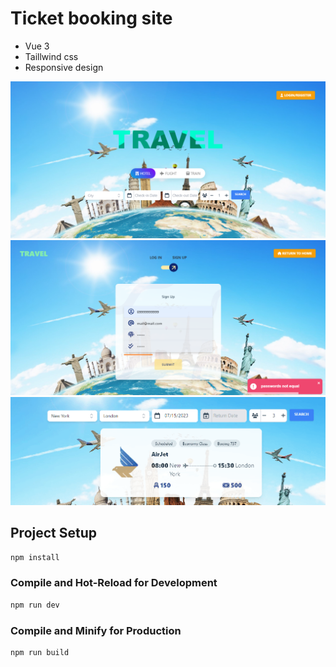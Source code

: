 # Ticket booking site
 - Vue 3
 - Taillwind css
 - Responsive design

![](https://github.com/Hadi80A/booking-vue/blob/master/screenshots/1.png?raw=true)
![](https://github.com/Hadi80A/booking-vue/blob/master/screenshots/2.png?raw=true)
![](https://github.com/Hadi80A/booking-vue/blob/master/screenshots/4.gif?raw=true)
## Project Setup

```sh
npm install
```

### Compile and Hot-Reload for Development

```sh
npm run dev
```

### Compile and Minify for Production

```sh
npm run build
```
